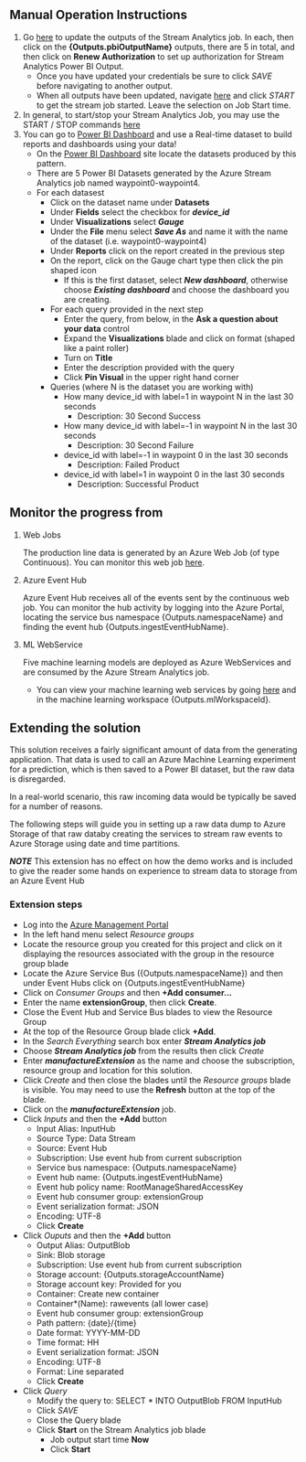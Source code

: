 ﻿## Manual Operation Instructions
1. Go [here]({Outputs.saJobOutputsUrl02}) to update the outputs of the Stream Analytics job. In each, then click on the __{Outputs.pbiOutputName}__  outputs, there are 5 in total, and then click on __Renew Authorization__ to set up authorization for Stream Analytics Power BI Output. 
	- Once you have updated your credentials be sure to click *SAVE* before navigating to another output.
	- When all outputs have been updated, navigate [here]({Outputs.saJobOutputsUrl02}) and  click *START* to get the stream job started. Leave the selection on Job Start time.
2. In general, to start/stop your Stream Analytics Job, you may use the START / STOP commands [here]({Outputs.saJobOutputsUrl02}) 
3. You can go to [Power BI Dashboard](https://powerbi.microsoft.com/) and use a Real-time dataset to build reports and dashboards using your data!
	- On the [Power BI Dashboard](https://powerbi.microsoft.com/)  site locate the datasets produced by this pattern.
    - There are 5 Power BI Datasets generated by the Azure Stream Analytics job named waypoint0-waypoint4.
	- For each datasest
		- Click on the dataset name under __Datasets__
		- Under __Fields__ select the checkbox for ***device_id***
		- Under __Visualizations__ select ***Gauge***
		- Under the __File__ menu select ***Save As*** and name it with the name of the dataset (i.e. waypoint0-waypoint4)
		- Under __Reports__ click on the report created in the previous step
		- On the report, click on the Gauge chart type then click the pin shaped icon 
			- If this is the first dataset, select ***New dashboard***, otherwise choose ***Existing dashboard*** and choose the dashboard you are creating.
		- For each query provided in the next step
			- Enter the query, from below, in the **Ask a question about your data** control
			- Expand the __Visualizations__ blade and click on format (shaped like a paint roller)
			- Turn on __Title__
			- Enter the description provided with the query
			- Click __Pin Visual__ in the upper right hand corner
		- Queries (where N is the dataset you are working with)
			- How many device_id with label=1 in waypoint N in the last 30 seconds 
				- Description: 30 Second Success
			- How many device_id with label=-1 in waypoint N in the last 30 seconds 
				- Description: 30 Second Failure
			- device_id with label=-1 in waypoint 0 in the last 30 seconds
				- Description: Failed Product
			- device_id with label=1 in waypoint 0 in the last 30 seconds
				- Description: Successful Product
			
	
## Monitor the progress from
1. Web Jobs
	
	The production line data is generated by an Azure Web Job (of type Continuous). You can monitor this web job [here]({Outputs.webJobLogsUrl}).
		
2. Azure Event Hub
	    
    Azure Event Hub receives all of the events sent by the continuous web job. You can monitor the hub activity by logging into the Azure Portal, locating the service bus namespace {Outputs.namespaceName} and finding 
	the event hub {Outputs.ingestEventHubName}.
	
3. ML WebService
	
    Five machine learning models are deployed as Azure WebServices and are consumed by the Azure Stream Analytics job.
	
	* You can view your machine learning web services by going [here](https://studio.azureml.net) and in the machine learning workspace {Outputs.mlWorkspaceId}.
	
## Extending the solution
This solution receives a fairly significant amount of data from the generating application. That data is used to call an Azure Machine Learning experiment for a prediction, which is then saved to a Power BI dataset, but the raw data is disregarded.

In a real-world scenario, this raw incoming data would be typically be saved for a number of reasons.

The following steps will guide you in setting up a raw data dump to Azure Storage of that raw databy creating the services to stream raw events to Azure Storage using date and time partitions.  

***NOTE*** This extension has no effect on how the demo works and is included to give the reader some hands on experience to stream data to storage from an Azure Event Hub

### Extension steps
 - Log into the [Azure Management Portal](https://ms.portal.azure.com) 
 - In the left hand menu select *Resource groups*
 - Locate the resource group  you created for this project and click on it displaying the resources associated with the group in the resource group blade
 - Locate the Azure Service Bus ({Outputs.namespaceName}) and then under Event Hubs click on {Outputs.ingestEventHubName}
 - Click on *Consumer Groups* and then __+Add consumer...__
 - Enter the name __extensionGroup__, then click __Create__. 
 - Close the Event Hub and Service Bus blades to view the Resource Group
 - At the top of the Resource Group blade click __+Add__.
 - In the *Search Everything* search box enter ***Stream Analytics job***
 - Choose ***Stream Analytics job*** from the results then click *Create*
 - Enter ***manufactureExtension*** as the name and choose the subscription, resource group and location for this solution.
 - Click *Create* and then close the blades until the *Resource groups* blade is visible. You may need to use the __Refresh__ button at the top of the blade. 
 - Click on the ***manufactureExtension*** job.
 - Click *Inputs* and then the __+Add__ button
    - Input Alias: InputHub
	- Source Type: Data Stream
	- Source: Event Hub
	- Subscription: Use event hub from current subscription
	- Service bus namespace: {Outputs.namespaceName}
	- Event hub name: {Outputs.ingestEventHubName}
	- Event hub policy name: RootManageSharedAccessKey
	- Event hub consumer group: extensionGroup
	- Event serialization format: JSON
	- Encoding: UTF-8 
	- Click __Create__
 - Click *Ouputs* and then the __+Add__ button
    - Output Alias: OutputBlob
	- Sink: Blob storage
	- Subscription: Use event hub from current subscription
	- Storage account: {Outputs.storageAccountName}
	- Storage account key: Provided for you
	- Container: Create new container
	- Container*(Name): rawevents (all lower case)
	- Event hub consumer group: extensionGroup
	- Path pattern: {date}/{time}
	- Date format: YYYY-MM-DD
	- Time format: HH
	- Event serialization format: JSON
	- Encoding: UTF-8 
	- Format: Line separated
	- Click __Create__
- Click *Query*
    - Modify the query to: SELECT * INTO OutputBlob FROM InputHub 
    - Click *SAVE*
	- Close the Query blade
	- Click __Start__ on the Stream Analytics job blade
	  - Job output start time __Now__
	  - Click __Start__
